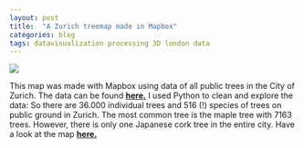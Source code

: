 ```yaml
---
layout: post
title:  "A Zurich treemap made in Mapbox"
categories: blog 
tags: datavisualization processing 3D london data
---
```



<img style="float: center;" src="https://raw.githubusercontent.com/melanieimfeld/melanieimfeld.github.io/master/assets/Treemap.png">

This map was made with Mapbox using data of all public trees in the City of Zurich. The data can be found <strong> <a href="https://opendata.swiss/de/dataset/baumkataster-der-stadt-zurich">here.</a></strong> I used Python to clean and explore the data: So there are 36.000 individual trees and 516 (!) species of trees on public ground in Zurich. The most common tree is the maple tree with 7163 trees. However, there is only one Japanese cork tree in the entire city. Have a look at the map <strong> <a href="http://melanie.imfeld.info/treemap.html" >here.</a> </strong>


